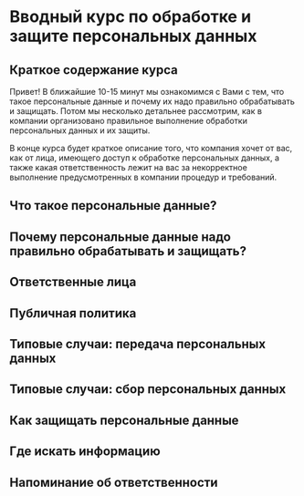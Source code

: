 # Вводный курс по обработке и защите персональных данных

## Краткое содержание курса

Привет! В ближайшие 10-15 минут мы ознакомимся с Вами с тем, что такое персональные данные и почему их надо правильно обрабатывать и защищать. Потом мы несколько детальнее рассмотрим, как в компании организовано правильное выполнение обработки персональных данных и их защиты.

В конце курса будет краткое описание того, что компания хочет от вас, как от лица, имеющего доступ к обработке персональных данных, а также какая ответственность лежит на вас за некорректное выполнение предусмотренных в компании процедур и требований.

## Что такое персональные данные?

## Почему персональные данные надо правильно обрабатывать и защищать?

## Ответственные лица

## Публичная политика

## Типовые случаи: передача персональных данных

## Типовые случаи: сбор персональных данных

## Как защищать персональные данные

## Где искать информацию

## Напоминание об ответственности
